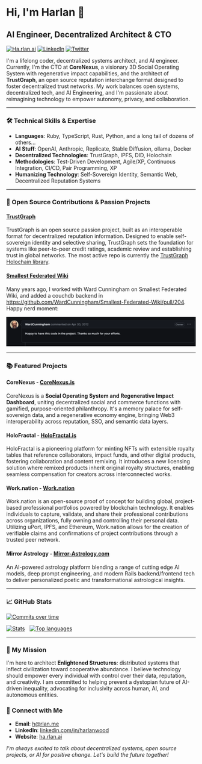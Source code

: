 # Hi, I'm Harlan 👋
## AI Engineer, Decentralized Architect & CTO

[![Ha.rlan.ai](https://img.shields.io/badge/Ha.rlan.ai-1abc9c?style=flat&logo=circuitverse&logoColor=white)](https://ha.rlan.ai/)
[![LinkedIn](https://img.shields.io/badge/-LinkedIn-blue?style=flat&logo=Linkedin&logoColor=white)](https://www.linkedin.com/in/harlanwood/)
[![Twitter](https://img.shields.io/badge/-Twitter-1da1f2?style=flat&logo=x&logoColor=white)](https://twitter.com/harlantwood)

I'm a lifelong coder, decentralized systems architect, and AI engineer. Currently, I'm the CTO at **CoreNexus**, a visionary 3D Social Operating System with regenerative impact capabilities, and the architect of **TrustGraph**, an open source reputation interchange format designed to foster decentralized trust networks. My work balances open systems, decentralized tech, and AI Engineering, and I'm passionate about reimagining technology to empower autonomy, privacy, and collaboration.

---

### 🛠 Technical Skills & Expertise

- **Languages**: Ruby, TypeScript, Rust, Python, and a long tail of dozens of others...
- **AI Stuff**: OpenAI, Anthropic, Replicate, Stable Diffusion, ollama, Docker
- **Decentralized Technologies**: TrustGraph, IPFS, DID, Holochain
- **Methodologies**: Test-Driven Development, Agile/XP, Continuous Integration, CI/CD, Pair Programming, XP
- **Humanizing Technology**: Self-Sovereign Identity, Semantic Web, Decentralized Reputation Systems

---

### 🌌 Open Source Contributions & Passion Projects

#### **[TrustGraph](https://github.com/trustgraph/trustgraph)**
TrustGraph is an open source passion project, built as an interoperable format for decentralized reputation information. Designed to enable self-sovereign identity and selective sharing, TrustGraph sets the foundation for systems like peer-to-peer credit ratings, academic review and establishing trust in global networks.  The most active repo is currently the [TrustGraph Holochain library](https://github.com/trustgraph/trustgraph-holochain).

#### **[Smallest Federated Wiki](https://github.com/WardCunningham/Smallest-Federated-Wiki/pull/204)**
Many years ago, I worked with Ward Cunningham on Smallest Federated Wiki, and added a couchdb backend in <https://github.com/WardCunningham/Smallest-Federated-Wiki/pull/204>. Happy nerd moment:

![](images/Ward-happy.png)

---

### 📚 Featured Projects

#### **CoreNexus** - [CoreNexus.is](https://CoreNexus.is)
CoreNexus is a **Social Operating System and Regenerative Impact Dashboard**, uniting decentralized social and commerce functions with gamified, purpose-oriented philanthropy. It's a memory palace for self-sovereign data, and a regenerative economy engine, bringing Web3 interoperability across reputation, SSO, and semantic data layers.

#### **HoloFractal** - [HoloFractal.is](https://HoloFractal.is)
HoloFractal is a pioneering platform for minting NFTs with extensible royalty tables that reference collaborators, impact funds, and other digital products, fostering collaboration and content remixing. It introduces a new licensing solution where remixed products inherit original royalty structures, enabling seamless compensation for creators across interconnected works.

#### **Work.nation** - [Work.nation](https://github.com/worknation/work.nation?tab=readme-ov-file#worknation)
Work.nation is an open-source proof of concept for building global, project-based professional portfolios powered by blockchain technology. It enables individuals to capture, validate, and share their professional contributions across organizations, fully owning and controlling their personal data. Utilizing uPort, IPFS, and Ethereum, Work.nation allows for the creation of verifiable claims and confirmations of project contributions through a trusted peer network.

#### **Mirror Astrology** - [Mirror-Astrology.com](https://Mirror-Astrology.com)
An AI-powered astrology platform blending a range of cutting edge AI models, deep prompt engineering, and modern Rails backend/frontend tech to deliver personalized poetic and transformational astrological insights.

---

### 📈 GitHub Stats

[![Commits over time](http://github-profile-summary-cards.vercel.app/api/cards/profile-details?username=harlantwood&theme=nord_dark)](https://github.com/harlantwood)

[![Stats](http://github-profile-summary-cards.vercel.app/api/cards/stats?username=harlantwood&theme=nord_dark)](https://github.com/harlantwood) <img src="https://img.spacergif.org/spacer.gif" width="5" height="1"> [![Top languages](http://github-profile-summary-cards.vercel.app/api/cards/most-commit-language?username=harlantwood&theme=nord_dark)](https://github.com/harlantwood)

---

### 🔭 My Mission

I'm here to architect **Enlightened Structures**: distributed systems that inflect civilization toward cooperative abundance. I believe technology should empower every individual with control over their data, reputation, and creativity. I am committed to helping prevent a dystopian future of AI-driven inequality, advocating for inclusivity across human, AI, and autonomous entities.

### 💬 Connect with Me

- **Email**: [h@rlan.me](mailto:h@rlan.me)
- **LinkedIn**: [linkedin.com/in/harlanwood](https://www.linkedin.com/in/harlanwood/)
- **Website**: [ha.rlan.ai](https://ha.rlan.ai/)

*I'm always excited to talk about decentralized systems, open source projects, or AI for positive change. Let's build the future together!*
